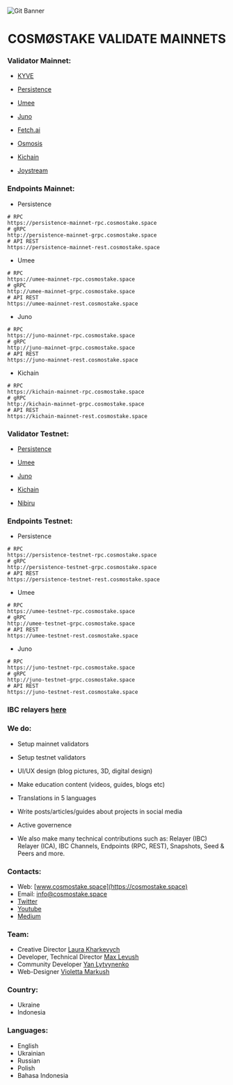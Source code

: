 ![Git Banner](https://user-images.githubusercontent.com/123416278/224935686-e174f738-e014-472a-a2b7-98fb6d7629fd.png)


## <h1 align="center"> COSMØSTAKE VALIDATE MAINNETS </a> 


### Validator Mainnet:

- [KYVE](https://www.mintscan.io/kyve/validators/kyvevaloper1rauqk7v8lyg4xc8l0scp85lf9rrpr46zmjn47u)

- [Persistence](https://www.mintscan.io/persistence/validators/persistencevaloper1qz6xsskhyyd6mrqns2e3empull7el0gqp5dkru)

- [Umee](https://www.mintscan.io/umee/validators/umeevaloper14w25sj0y6r8xfvh4jpek4qtqqwpx9flwnhsu90)

- [Juno](https://www.mintscan.io/juno/validators/junovaloper1fsa7hy2qgq8xnfpnendmch3v8035529g3cwcms)

- [Fetch.ai](https://www.mintscan.io/fetchai/validators/fetchvaloper1upsnujmqcceexscnpyk85dvpdjy8w45h7p5ca8)

- [Osmosis](https://www.mintscan.io/osmosis/validators/osmovaloper183psjr4y05kwtpfew073q6hm84xdhp9tcn8ne7)

- [Kichain](https://www.mintscan.io/ki-chain/validators/kivaloper1tws9ll7fmkj3tv84tamczx2llv57hrlr7vu06f)

- [Joystream](https://polkadot.js.org/apps/?rpc=wss%3A%2F%2Frpc.joystream.org%3A9944#/staking)

### Endpoints Mainnet:

- Persistence
```console
# RPC
https://persistence-mainnet-rpc.cosmostake.space
# gRPC
http://persistence-mainnet-grpc.cosmostake.space 
# API REST
https://persistence-mainnet-rest.cosmostake.space 
```

- Umee
```console
# RPC
https://umee-mainnet-rpc.cosmostake.space
# gRPC
http://umee-mainnet-grpc.cosmostake.space
# API REST
https://umee-mainnet-rest.cosmostake.space
```

- Juno
```console
# RPC
https://juno-mainnet-rpc.cosmostake.space
# gRPC
http://juno-mainnet-grpc.cosmostake.space
# API REST
https://juno-mainnet-rest.cosmostake.space
```

- Kichain
```console
# RPC
https://kichain-mainnet-rpc.cosmostake.space
# gRPC
http://kichain-mainnet-grpc.cosmostake.space
# API REST
https://kichain-mainnet-rest.cosmostake.space
```

### Validator Testnet:

- [Persistence](https://testnet.mintscan.io/persistence-testnet/validators/persistencevaloper16af2kgt0q2v9ks38pe4chlxk7hjqqykzy4q9gv)

- [Umee](https://explorer.network.umee.cc/Canon-4/staking/umeevaloper1765sj3nv93p7cs97wjzzzf3f36p9eenel768st)

- [Juno](https://testnet.mintscan.io/juno-testnet/validators/junovaloper12mclkvsuu5v5lxkrv3suzddc653elhgc5nahrf)

- [Kichain](https://kichain-t-4.blockchain.ki/validator/tkivaloper1y8e8467gpsnfx5c048l53ks4al95wne73fn8gw)

- [Nibiru](https://nibiru.explorers.guru/validator/nibivaloper1sep4dyhsefef2lwvv46l3enqz0rt8du453yc8u)

### Endpoints Testnet:

- Persistence
```console
# RPC
https://persistence-testnet-rpc.cosmostake.space
# gRPC
http://persistence-testnet-grpc.cosmostake.space 
# API REST
https://persistence-testnet-rest.cosmostake.space 
```

- Umee
```console
# RPC
https://umee-testnet-rpc.cosmostake.space
# gRPC
http://umee-testnet-grpc.cosmostake.space 
# API REST
https://umee-testnet-rest.cosmostake.space 
```

- Juno
```console
# RPC
https://juno-testnet-rpc.cosmostake.space
# gRPC
http://juno-testnet-grpc.cosmostake.space 
# API REST
https://juno-testnet-rest.cosmostake.space
```

### IBC relayers [here](https://github.com/cosmostake/ibc-relayers)
### We do:

- Setup mainnet validators
- Setup testnet validators
- UI/UX design (blog pictures, 3D, digital design)
- Make education content (videos, guides, blogs etc) 
- Translations in 5 languages
- Write posts/articles/guides about projects in social media
- Active governence  

- We also make many technical contributions such as: Relayer (IBC) Relayer (ICA), IBC Channels, Endpoints (RPC, REST), Snapshots, Seed & Peers and more.

### Contacts:

- Web: [www.cosmostake.space](https://cosmostake.space)
- Email: info@cosmostake.space
- [Twitter](https://twitter.com/COSM0STAKE)
- [Youtube](https://www.youtube.com/channel/UC5VKIMlsGmlBgQESGPfYmEQ)
- [Medium](https://medium.com/@cosmostake)

### Team:

- Creative Director [Laura Kharkevych](https://github.com/LauraKhar)
- Developer, Technical Director [Max Levush](https://github.com/maxlevush-COINSIDE)
- Community Developer [Yan Lytvynenko](https://github.com/ZAZIK3)
- Web-Designer [Violetta Markush](https://github.com/vilolaa)

### Country:

- Ukraine
- Indonesia

### Languages:

- English
- Ukrainian
- Russian
- Polish
- Bahasa Indonesia
